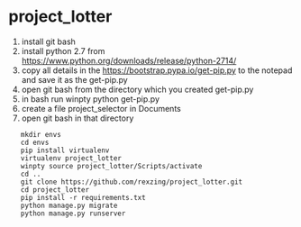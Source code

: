 # project_lotter

1. install git bash
2. install python 2.7 from https://www.python.org/downloads/release/python-2714/
3. copy all details in the https://bootstrap.pypa.io/get-pip.py to the notepad and save it as the get-pip.py
4. open git bash from the directory which you created get-pip.py
5. in bash run
  winpty python get-pip.py
6. create a file project_selector in Documents
7. open git bash in that directory
```shell
   mkdir envs
   cd envs 
   pip install virtualenv
   virtualenv project_lotter
   winpty source project_lotter/Scripts/activate
   cd ..
   git clone https://github.com/rexzing/project_lotter.git
   cd project_lotter
   pip install -r requirements.txt
   python manage.py migrate
   python manage.py runserver
```

